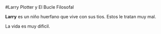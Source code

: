 #Larry Plotter y El Bucle Filosofal

**Larry** es un niño huerfano que vive con sus tios.
Estos le tratan muy mal.



La vida es muy dificil.
